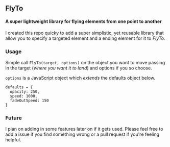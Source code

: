 ## FlyTo
#### A super lightweight library for flying elements from one point to another

I created this repo quicky to add a super simplistic, yet reusable library that allow you to specify a targeted element and a ending element for it to *FlyTo*.

### Usage
Simple call `FlyTo(target, options)` on the object you want to move passing in the target (*where you want it to land*) and options if you so choose.

`options` is a JavaScript object which *extends* the defaults object below.
```
defaults = {
  opacity: 250,
  speed: 1000,
  fadeOutSpeed: 150
}
```

### Future
I plan on adding in some features later on if it gets used. Please feel free to add a issue if you find something wrong or a pull request if you're feeling helpful.

